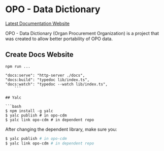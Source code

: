 # OPO - Data Dictionary

[Latest Documentation Website](https://open-opo.github.io/data-model/)

OPO - Data Dictionary (Organ Procurement Organization) is a project that was created to allow better portability of OPO data.

## Create Docs Website

`npm run ...`

````
"docs:serve": "http-server ./docs",
"docs:build": "typedoc lib/index.ts",
"docs:watch": "typedoc --watch lib/index.ts",
    ```

## Yalc

```bash
$ npm install -g yalc
$ yalc publish # in opo-cdm
$ yalc link opo-cdm # in dependent repo
````

After changing the dependent library, make sure you:

```bash
$ yalc publish # in opo-cdm
$ yalc link opo-cdm # in dependent repo
```

